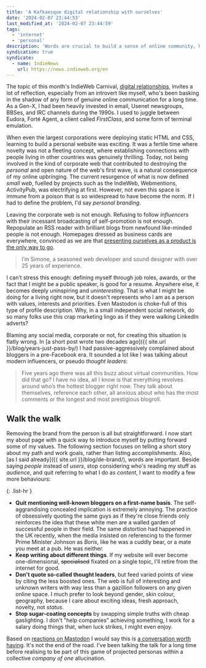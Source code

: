 ```yaml
---
title: 'A Kafkaesque digital relationship with ourselves'
date: '2024-02-07 23:44:53'
last_modified_at: '2024-02-07 23:44:59'
tags:
  - 'internet'
  - 'personal'
description: 'Words are crucial to build a sense of online community, however many of us have been using them straight out of a soulless corporate lingo in order to sell ourselves as a product.'
syndication: true
syndicate:
  - name: IndieNews
    url: https://news.indieweb.org/en
---
```

The topic of this month's IndieWeb Carnival, [digital relationships](https://manuelmoreale.com/indieweb-carnival-digital-relationships), invites a lot of reflection, especially from an introvert like myself, who's been basking in the shadow of any form of genuine online communication for a long time. As a Gen-X, I had been heavily invested in email, Usenet newsgroups, BBSes, and IRC channels during the 1990s. I used to juggle between Eudora, Forté Agent, a client called *FirstClass*, and some form of terminal emulation.

When even the largest corporations were deploying static HTML and CSS, learning to build a personal website was exciting. It was a fertile time where novelty was not a fleeting concept, where establishing connections with people living in other countries was genuinely thrilling. Today, not being involved in the kind of corporate web that contributed to destroying the *personal* and open nature of the web's first wave, is a natural consequence of my online upbringing. The current resurgence of what is now defined *small web*, fuelled by projects such as the IndieWeb, Webmentions, ActivityPub, was electrifying at first. However, not even this space is immune from a poison that is so widespread to have become the norm. If I had to define the problem, I'd say *personal branding*.

Leaving the corporate web is not enough. Refusing to follow *influencers* with their incessant broadcasting of self-promotion is not enough. Repopulate an RSS reader with brilliant blogs from newfound like-minded people is not enough. Homepages dressed as business cards are everywhere, convinced as we are that [presenting ourselves as a product is the only way to go](https://www.vox.com/culture/2024/2/1/24056883/tiktok-self-promotion-artist-career-how-to-build-following). 

> I’m Simone, a seasoned web developer and sound designer with over 25 years of experience. 

I can’t stress this enough: defining myself through job roles, awards, or the fact that I might be a public speaker, is good for a resume. Anywhere else, it becomes deeply uninspiring and *uninteresting*. That is what I might be doing for a living right now, but it doesn't represents who I am as a person with values, interests and priorities. Even Mastodon is choke-full of this type of profile description. Why, in a small independent social network, do so many folks use this crap marketing lingo as if they were walking LinkedIn adverts?

Blaming any social media, corporate or not, for creating this situation is flatly wrong. In [a short post wrote two decades ago]({{ site.url }}/blog/years-just-pass-by/) I had passive-aggressively complained about bloggers in a pre-Facebook era. It sounded a lot like I was talking about modern influencers, or pseudo *thought leaders*:

> Five years ago there was all this buzz about virtual communities. How did that go? I have no idea, all I know is that everything revolves around who’s the hottest blogger right now. They talk about themselves, reference each other, all anxious about who has the most comments or the longest and most prestigious blogroll.

## Walk the walk

Removing the brand from the person is all but  straightforward. I now start my about page with a quick way to introduce myself by putting forward some of my values. The following section focuses on telling a short story about my path and work goals, rather than listing accomplishments. Also, [as I said already]({{ site.url }}/blog/de-brand/), words are important. Beside saying _people_ instead of _users_, stop considering who's reading my stuff as _audience_, and quit referring to what I do as _content_, I want to modify a few more behaviours: 

{: .list-hr }
- **Quit mentioning well-known bloggers on a first-name basis**. The self-aggrandising concealed implication is extremely annoying. The practice of obsessively quoting the same guys as if they're close friends only reinforces the idea that these white men are a walled garden of successful people in their field. The same distortion had happened in the UK recently, when the media insisted on referencing to the former Prime Minister Johnson as _Boris_, like he was a cuddly bear, or a mate you meet at a pub. He was neither.
- **Keep writing about different things**. If my website will ever become one-dimensional, ~~specialised~~ fixated on a single topic, I'll retire from the internet for good.
- **Don't quote so-called thought leaders**, but feed varied points of view by citing the less boosted ones. The web is full of interesting and unknown writers with way less than a gazillion followers on any given online space. I much prefer to look beyond gender, skin colour, geography, because I care about exciting ideas, fresh approach, novelty, not _status_.
- **Stop sugar-coating concepts** by swapping simple truths with cheap gaslighting. I don't "help companies" achieving something, I work for a salary doing things that, when luck strikes, I might even enjoy.

Based on [reactions on Mastodon](https://sonomu.club/@m2m/111875069567954865) I would say this is [a conversation worth having](https://mastodon.design/@silviamaggi/111880068685358232). It's not the end of the road. I've been talking the talk for a long time before realising to be part of this game of projected personas within a collective *company of one* allucination.